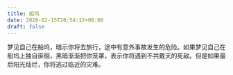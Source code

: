 ```yaml
---
title: 船坞
date: 2020-02-15T20:54:12+08:00
draft: false
---
```


梦见自己在船坞，暗示你将去旅行，途中有意外事故发生的危险。如果梦见自己在船坞上独自徘徊，黑暗渐渐把你笼罩，表示你将遇到不共戴天的死敌。但是如果最后阳光灿烂，你将逃过临近的灾难。